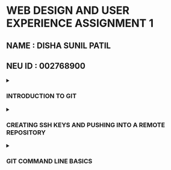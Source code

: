

# WEB DESIGN AND USER EXPERIENCE ASSIGNMENT 1
## NAME : **DISHA SUNIL PATIL**
## NEU ID : **002768900**


<details>
<summary><h3>INTRODUCTION TO GIT</h3></summary>
<br>



Git is a distributed version control system.It is a best practice for managing and tracking changes to the software code by tracking every individual change by each contributor and helping prevent concurrent work from conflicting. It is utilized by software teams to manage changes to source code over time. It has features like Branching and merging,Traceability, Collaborative Coding, Security, Easy hosting and many more

Workflow: Working directory <=> Staging area <=> local repository<=> remote repository

</details>



<details>
<summary><h3>CREATING SSH KEYS AND PUSHING INTO A REMOTE REPOSITORY </h3></summary>

Step 1: Setting up the enviornment by installing Git


Step 2:Creating SSH keys 
SSH keys are authentication credentials. By creating them tou are giving control / access of our github account to your computer. For that you have to deploy a SSH key


Step 3: CMD =>  $ ssh-keygen -t ed25519 -C "patil.dis@northeastern.edu" [Refer to the link Generating new SSH keys]
This will generate a SSH key which we will deploy.

Step 4: For adding SSH agent 
<br> CMD => eval "$(ssh-agent -s)"   	[ Refer to the link Adding your SSH key to the ssh-agent]
<br>
Step 5: To add SSH private key to SSH agent 
        CMD => ssh-add ~/.ssh/id_rsa       [ Refer to the link Adding your SSH key to the ssh-agent]
        <br>
Step 6: To deploy this SSH key to your github account
        CMD =>cat ~/.ssh/id_rsa.pub   [Refer to link addition of SSH keys to your account ]

<H5>LINKS</H5>

[Generating new SSH keys](https://docs.github.com/en/authentication/connecting-to-github-with-ssh/generating-a-new-ssh-key-and-adding-it-to-the-ssh-agent)

[Adding your SSH key to the ssh-agent](https://docs.github.com/en/authentication/connecting-to-github-with-ssh/adding-a-new-ssh-key-to-your-github-account)

[addition of SSH keys to your account](https://docs.github.com/en/authentication/connecting-to-github-with-ssh/adding-a-new-ssh-key-to-your-github-account)


</details>



<details>
<summary><h3>GIT COMMAND LINE BASICS</h3></summary>
<br>

A] CREATING FILES AND DIRECTORIES
* touch filename.extension
* mkdir repository name 

A ] ADD FILES FROM WORKSPACE TO STAGING AREA using git add

* git add -A / git add .=> adding all the files
* git add a.txt =>add files individually
* git add a.txt b.txt  => add multiple files
* git add .* => if all the files have same extension

B] MOVING FILES FROM STAGING AREA TO LOCAL REPOSITORY using git commit

Before committing you have to execute some configuration commands like who is committing the changes like user mail or user name
config => name and email representing all the git repository in your local repository

* git init 
* git config --global user.email “username”
* git config --global user.name “name”
* git config --global user.name "fullname"

Already files are added in staging area so now add them into the remote repository

C] HOW TO MODIFY FILES USING GIT

After altering , modifying files 
Now these modifications are not part of your repository we haven't committed them 

So now add them into the staging area and from there we can commit them into local repository


=> git add . 
=> commit -m “Modified the files a and b”



D] MOVING FILES FROM STAGING AREA TO REMOTE REPOSITORY AREA


git push origin master

git commit -m “commit message”








</details>






